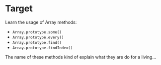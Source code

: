 # Target
Learn the usage of Array methods: 
  - `Array.prototype.some()`
  - `Array.prototype.every()`
  - `Array.prototype.find()`
  - `Array.prototype.findIndex()`

The name of these methods kind of explain what they are do for a living...